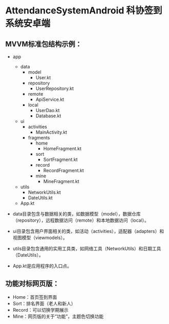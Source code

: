 # AttendanceSystemAndroid 科协签到系统安卓端

## MVVM标准包结构示例：
- app
  - data
    - model
      - User.kt
    - repository
      - UserRepository.kt
    - remote
      - ApiService.kt
    - local
      - UserDao.kt
      - Database.kt
  - ui
    - activities
      - MainActivity.kt
    - fragments
      - home
        - HomeFragment.kt
      - sort
        - SortFragment.kt
      - record
        - RecordFragment.kt
      - mine
        - MineFragment.kt
  - utils
    - NetworkUtils.kt
    - DateUtils.kt
  - App.kt

- data目录包含与数据相关的类，如数据模型（model），数据仓库（repository），远程数据访问（remote）和本地数据访问（local）。
- ui目录包含用户界面相关的类，如活动（activities），适配器（adapters）和视图模型（viewmodels）。
- utils目录包含通用的实用工具类，如网络工具（NetworkUtils）和日期工具（DateUtils）。
- App.kt是应用程序的入口点。

## 功能对标网页版：
- Home：首页签到界面
- Sort：排名界面（老人和新人）
- Record：可以切换学期展示
- Mine：网页版的关于“功能”，主题色切换功能
